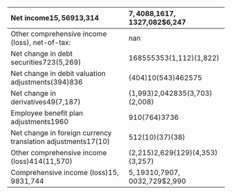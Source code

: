 | Net income$15,569$13,314                                     | $7,408$8,161$7,132$7,082$6,247   |
|:-------------------------------------------------------------|:---------------------------------|
| Other comprehensive income (loss), net-of-tax:               | nan                              |
| Net change in debt securities723(5,269)                      | 168555353(1,112)(1,822)          |
| Net change in debit valuation adjustments(394)836            | (404)10(543)462575               |
| Net change in derivatives49(7,187)                           | (1,993)2,042835(3,703)(2,008)    |
| Employee benefit plan adjustments1960                        | 910(764)3736                     |
| Net change in foreign currency translation adjustments17(10) | 512(10)(37)(38)                  |
| Other comprehensive income (loss)414(11,570)                 | (2,215)2,629(129)(4,353)(3,257)  |
| Comprehensive income (loss)$15,983$1,744                     | $5,193$10,790$7,003$2,729$2,990  |